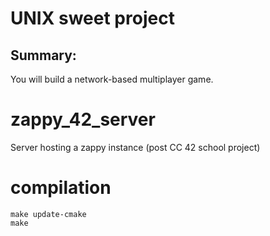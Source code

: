 
# UNIX sweet project
## Summary: 
You will build a network-based multiplayer game.

# zappy_42_server
Server hosting a zappy instance (post CC 42 school project)

# compilation

```
make update-cmake
make
```
